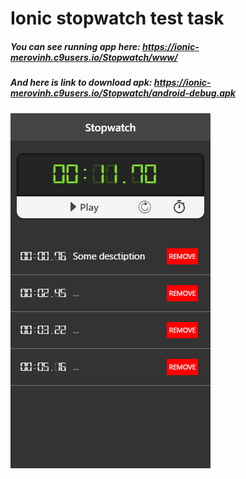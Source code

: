 # Ionic stopwatch test task
##### You can see running app here: https://ionic-merovinh.c9users.io/Stopwatch/www/ 
##### And here is link to download apk: https://ionic-merovinh.c9users.io/Stopwatch/android-debug.apk
![alt tag](https://raw.githubusercontent.com/merovinh/ionic-stopwatch/master/www/img/app.png)